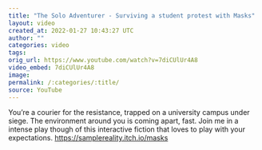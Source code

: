 ```yaml
---
title: "The Solo Adventurer - Surviving a student protest with Masks"
layout: video
created_at: 2022-01-27 10:43:27 UTC
author: ""
categories: video
tags: 
orig_url: https://www.youtube.com/watch?v=7diCUlUr4A8
video_embed: 7diCUlUr4A8
image:
permalink: /:categories/:title/
source: YouTube
---
```

You’re a courier for the resistance, trapped on a university campus under siege. The environment around you is coming apart, fast. Join me in a intense play though of this interactive fiction that loves to play with your expectations. https://samplereality.itch.io/masks
